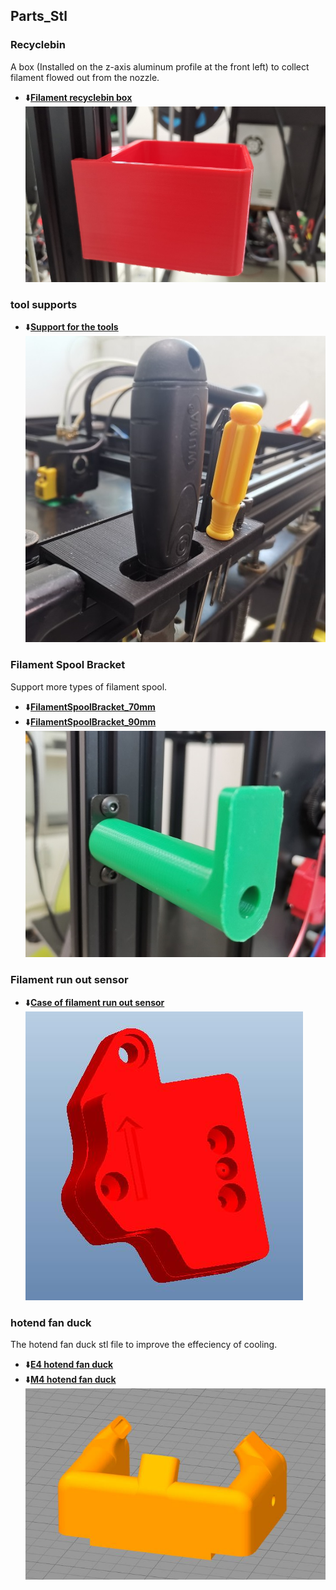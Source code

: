 ## Parts_Stl
### Recyclebin
A box (Installed  on the z-axis aluminum profile at the front left) to collect filament flowed out from the nozzle.     
- :arrow_down:[**Filament recyclebin box**](Recyclebin.zip)    
![](Recyclebin.jpg)

### tool supports  
- :arrow_down:[**Support for the tools**](./Z9_tool_supports.zip)    
![](Z9_tool_supports.jpg)

### Filament Spool Bracket
Support more types of filament spool.    
- :arrow_down:[**FilamentSpoolBracket_70mm**](FilamentSpoolBracket_70mm.zip)   
- :arrow_down:[**FilamentSpoolBracket_90mm**](FilamentSpoolBracket_90mm.zip)   
![](FilamentSpoolBracket.jpg)

### Filament run out sensor
- :arrow_down:[**Case of filament run out sensor**](FRODV6.zip)    
![](FRODV6.jpg)

### hotend fan duck 
The hotend fan duck stl file to improve the effeciency of cooling.    
- :arrow_down:[**E4 hotend fan duck**](fan_duck_e4_v2.zip)    
- :arrow_down:[**M4 hotend fan duck**](fan_duck_m4_v4.zip)   
![](fan_duck.jpg)  

